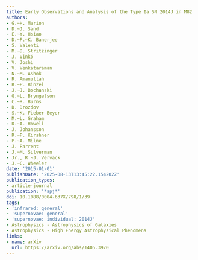 ```yaml
---
title: Early Observations and Analysis of the Type Ia SN 2014J in M82
authors:
- G.~H. Marion
- D.~J. Sand
- E.~Y. Hsiao
- D.~P.~K. Banerjee
- S. Valenti
- M.~D. Stritzinger
- J. Vinkó
- V. Joshi
- V. Venkataraman
- N.~M. Ashok
- R. Amanullah
- R.~P. Binzel
- J.~J. Bochanski
- G.~L. Bryngelson
- C.~R. Burns
- D. Drozdov
- S.~K. Fieber-Beyer
- M.~L. Graham
- D.~A. Howell
- J. Johansson
- R.~P. Kirshner
- P.~A. Milne
- J. Parrent
- J.~M. Silverman
- Jr., R.~J. Vervack
- J.~C. Wheeler
date: '2015-01-01'
publishDate: '2025-08-13T13:45:22.154202Z'
publication_types:
- article-journal
publication: '*apj*'
doi: 10.1088/0004-637X/798/1/39
tags:
- 'infrared: general'
- 'supernovae: general'
- 'supernovae: individual: 2014J'
- Astrophysics - Astrophysics of Galaxies
- Astrophysics - High Energy Astrophysical Phenomena
links:
- name: arXiv
  url: https://arxiv.org/abs/1405.3970
---
```

